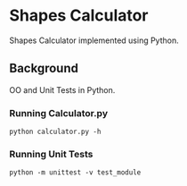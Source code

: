 # Shapes Calculator

Shapes Calculator implemented using Python.

## Background

OO and Unit Tests in Python.

### Running Calculator.py
```
python calculator.py -h
```

### Running Unit Tests
```
python -m unittest -v test_module 
````
